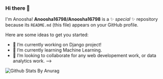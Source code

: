 ### Hi there 👋
I'm Anoosha!
**Anoosha16798/Anoosha16798** is a ✨ _special_ ✨ repository because its `README.md` (this file) appears on your GitHub profile.

Here are some ideas to get you started:

- 🔭 I’m currently working on Django project!
- 🌱 I’m currently learning Machine Learning.
- 👯 I’m looking to collaborate for any web developement work, or data analytics work.
-->

<img src="https://camo.githubusercontent.com/ae3252a58df8eb1065dc4e935b021205e401260f/68747470733a2f2f6769746875622d726561646d652d73746174732e76657263656c2e6170702f6170693f757365726e616d653d696e76696e6369626c65303830392673686f775f69636f6e733d74727565267469746c655f636f6c6f723d6666662669636f6e5f636f6c6f723d37396666393726746578745f636f6c6f723d3966396639662662675f636f6c6f723d313531353135" alt="Github Stats By Anurag" data-canonical-src="https://github-readme-stats.vercel.app/api?username=Anoosha16798&amp;show_icons=true&amp;title_color=fff&amp;icon_color=79ff97&amp;text_color=9f9f9f&amp;bg_color=151515" style="max-width:100%;">
